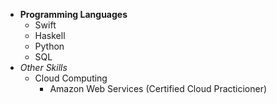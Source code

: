 * **Programming Languages**
  * Swift
  * Haskell
  * Python
  * SQL
* *Other Skills*
  * Cloud Computing
    * Amazon Web Services (Certified Cloud Practicioner) 
